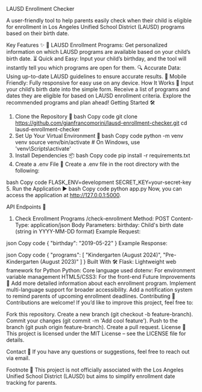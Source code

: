 LAUSD Enrollment Checker
<!-- Optional banner image, replace with a real link if available -->

A user-friendly tool to help parents easily check when their child is eligible for enrollment in Los Angeles Unified School District (LAUSD) programs based on their birth date.

Key Features ✨
🏫 LAUSD Enrollment Programs: Get personalized information on which LAUSD programs are available based on your child’s birth date.
⏳ Quick and Easy: Input your child’s birthday, and the tool will instantly tell you which programs are open for them.
🔍 Accurate Data: Using up-to-date LAUSD guidelines to ensure accurate results.
📱 Mobile Friendly: Fully responsive for easy use on any device.
How It Works 🚀
Input your child’s birth date into the simple form.
Receive a list of programs and dates they are eligible for based on LAUSD enrollment criteria.
Explore the recommended programs and plan ahead!
Getting Started 🛠️
1. Clone the Repository 📂
bash
Copy code
git clone https://github.com/gianfrancomorini/lausd-enrollment-checker.git
cd lausd-enrollment-checker
2. Set Up Your Virtual Environment 🐍
bash
Copy code
python -m venv venv
source venv/bin/activate  # On Windows, use 'venv\Scripts\activate'
3. Install Dependencies 📦
bash
Copy code
pip install -r requirements.txt
4. Create a .env File 📝
Create a .env file in the root directory with the following:

bash
Copy code
FLASK_ENV=development
SECRET_KEY=your-secret-key
5. Run the Application ▶️
bash
Copy code
python app.py
Now, you can access the application at http://127.0.0.1:5000.

API Endpoints 🔗
1. Check Enrollment Programs /check-enrollment
Method: POST
Content-Type: application/json
Body Parameters:
birthday: Child's birth date (string in YYYY-MM-DD format)
Example Request:

json
Copy code
{
  "birthday": "2019-05-22"
}
Example Response:

json
Copy code
{
  "programs": [
    "Kindergarten (August 2024)",
    "Pre-Kindergarten (August 2023)"
  ]
}
Built With 🛠️
Flask: Lightweight web framework for Python
Python: Core language used
dotenv: For environment variable management
HTML5/CSS3: For the front-end
Future Improvements 🌟
Add more detailed information about each enrollment program.
Implement multi-language support for broader accessibility.
Add a notification system to remind parents of upcoming enrollment deadlines.
Contributing 🤝
Contributions are welcome! If you’d like to improve this project, feel free to:

Fork this repository.
Create a new branch (git checkout -b feature-branch).
Commit your changes (git commit -m 'Add cool feature').
Push to the branch (git push origin feature-branch).
Create a pull request.
License 📄
This project is licensed under the MIT License – see the LICENSE file for details.

Contact 📧
If you have any questions or suggestions, feel free to reach out via email.

Footnote 🌟
This project is not officially associated with the Los Angeles Unified School District (LAUSD) but aims to simplify enrollment date tracking for parents.
